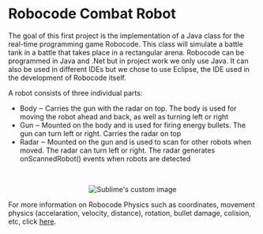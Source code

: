 # Robocode Combat Robot

The goal of this first project is the implementation of a Java class for the real-time programming game Robocode. This class will simulate a battle tank in a battle that takes place in a rectangular arena.
Robocode can be programmed in Java and .Net but in project work we only use Java. It can also be used in different IDEs but we chose to use Eclipse, the IDE used in the development of Robocode itself.

A robot consists of three individual parts:
<ul>
  <li> Body ‒ Carries the gun with the radar on top. The body is used for moving the robot ahead and back, as well as turning left or right </li>
  <li> Gun ‒ Mounted on the body and is used for firing energy bullets. The gun can turn left or right. Carries the radar on top </li>
  <li> Radar ‒ Mounted on the gun and is used to scan for other robots when moved. The radar can turn left or right. The radar generates onScannedRobot() events when robots are detected </li>
</ul>

<br>
<p align="center">
  <img src="https://user-images.githubusercontent.com/13381706/163456920-76a25918-f685-4424-b02c-90284608b5e4.jpg" alt="Sublime's custom image"/>
</p>

For more information on Robocode Physics such as coordinates, movement physics (accelaration, velocity, distance), rotation, bullet damage, colision, etc, click [here](https://robowiki.net/wiki/Robocode/Game_Physics).
